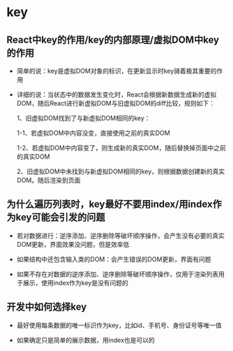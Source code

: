 # key

## React中key的作用/key的内部原理/虚拟DOM中key的作用

- 简单的说：key是虚拟DOM对象的标识，在更新显示时key骑着极其重要的作用

- 详细的说：当状态中的数据发生变化时，React会根据新数据生成新的虚拟DOM，随后React进行新虚拟DOM与旧虚拟DOM的diff比较，规则如下：

  1、旧虚拟DOM找到了与新虚拟DOM相同的key：

    1-1、若虚拟DOM中内容没变，直接使用之前的真实DOM

    1-2、若虚拟DOM中内容变了，则生成新的真实DOM，随后替换掉页面中之前的真实DOM

  2、旧虚拟DOM中未找到与新虚拟DOM相同的key，则根据数据创建新的真实DOM。随后渲染到页面

## 为什么遍历列表时，key最好不要用index/用index作为key可能会引发的问题

- 若对数据进行：逆序添加、逆序删除等破坏顺序操作，会产生没有必要的真实DOM更新，界面效果没问题，但是效率低

- 如果结构中还包含输入类的DOM：会产生错误的DOM更新，界面有问题

- 如果不存在对数据的逆序添加、逆序删除等破坏顺序操作，仅用于渲染列表用于展示，使用index作为key是没有问题的

## 开发中如何选择key

- 最好使用每条数据的唯一标识作为key，比如id、手机号、身份证号等唯一值

- 如果确定只是简单的展示数据，用index也是可以的
